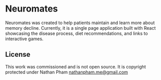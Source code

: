 # Neuromates
Neuromates was created to help patients maintain and learn more about memory decline. Currently, it is a single page application built with React showcasing the disease process, diet recommendations, and links to interactive games.

## License
This work was commissioned and is not open source. It is copyright protected under Nathan Pham <nathanpham.me@gmail.com>